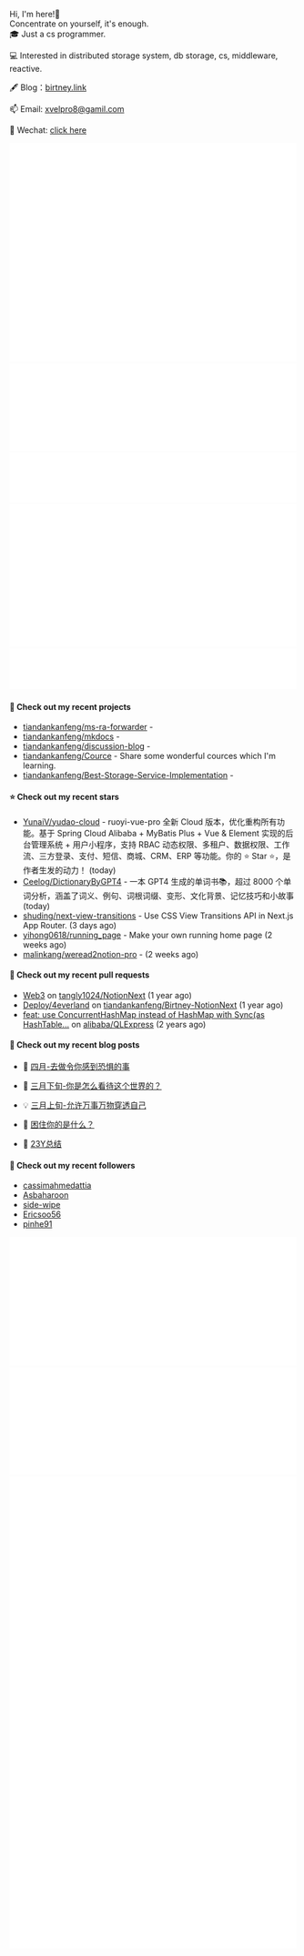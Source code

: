 Hi, I'm here!👋
<br>
Concentrate on yourself, it's enough.
<br>
🎓 Just a cs programmer.

💻 Interested in distributed storage system, db storage, cs, middleware, reactive.

🖋 Blog：[birtney.link](https://birtney.link)

📫 Email: [xvelpro8@gamil.com](mailto:xvelpro8@gamil.com)

💬 Wechat: [click here](https://tiandankanfeng.github.io/about/)



![Metrics](/github-metrics.svg)
![Metrics](/metrics.plugin.languages.details.svg)
![Metrics](/metrics.plugin.languages.recent.svg)
![Metrics](/metrics.plugin.stars.svg)
![Metrics](/metrics.plugin.topics.svg)








#### 🌱 Check out my recent projects

- [tiandankanfeng/ms-ra-forwarder](https://github.com/tiandankanfeng/ms-ra-forwarder) - 
- [tiandankanfeng/mkdocs](https://github.com/tiandankanfeng/mkdocs) - 
- [tiandankanfeng/discussion-blog](https://github.com/tiandankanfeng/discussion-blog) - 
- [tiandankanfeng/Cource](https://github.com/tiandankanfeng/Cource) - Share some wonderful cources which I&#39;m learning.
- [tiandankanfeng/Best-Storage-Service-Implementation](https://github.com/tiandankanfeng/Best-Storage-Service-Implementation) - 

#### ⭐ Check out my recent stars

- [YunaiV/yudao-cloud](https://github.com/YunaiV/yudao-cloud) - ruoyi-vue-pro 全新 Cloud 版本，优化重构所有功能。基于 Spring Cloud Alibaba &#43; MyBatis Plus &#43; Vue &amp; Element 实现的后台管理系统 &#43; 用户小程序，支持 RBAC 动态权限、多租户、数据权限、工作流、三方登录、支付、短信、商城、CRM、ERP 等功能。你的 ⭐️ Star ⭐️，是作者生发的动力！ (today)
- [Ceelog/DictionaryByGPT4](https://github.com/Ceelog/DictionaryByGPT4) - 一本 GPT4 生成的单词书📚，超过 8000 个单词分析，涵盖了词义、例句、词根词缀、变形、文化背景、记忆技巧和小故事 (today)
- [shuding/next-view-transitions](https://github.com/shuding/next-view-transitions) - Use CSS View Transitions API in Next.js App Router. (3 days ago)
- [yihong0618/running_page](https://github.com/yihong0618/running_page) - Make your own running home page (2 weeks ago)
- [malinkang/weread2notion-pro](https://github.com/malinkang/weread2notion-pro) -  (2 weeks ago)

#### 🔨 Check out my recent pull requests

- [Web3](https://github.com/tangly1024/NotionNext/pull/1228) on [tangly1024/NotionNext](https://github.com/tangly1024/NotionNext) (1 year ago)
- [Deploy/4everland](https://github.com/tiandankanfeng/Birtney-NotionNext/pull/1) on [tiandankanfeng/Birtney-NotionNext](https://github.com/tiandankanfeng/Birtney-NotionNext) (1 year ago)
- [feat: use ConcurrentHashMap instead of HashMap with Sync(as HashTable…](https://github.com/alibaba/QLExpress/pull/221) on [alibaba/QLExpress](https://github.com/alibaba/QLExpress) (2 years ago)

#### 📜 Check out my recent blog posts

- 🦒 [四月-去做令你感到恐惧的事](https://birtney.link/article/1fff021f-44f6-4b87-995e-0807420fbf72) 

- 🐲 [三月下旬-你是怎么看待这个世界的？](https://birtney.link/article/abc0fe34-18d0-45f0-8f9a-b4536426d845) 

- 💡 [三月上旬-允许万事万物穿透自己](https://birtney.link/article/life-article6) 

- 👺 [困住你的是什么？](https://birtney.link/article/life-article5) 

- 🚦 [23Y总结](https://birtney.link/article/f6389799-6046-45ac-bd78-f4c21bcd0b76) 


#### 👯 Check out my recent followers

- [cassimahmedattia](https://github.com/cassimahmedattia)
- [Asbaharoon](https://github.com/Asbaharoon)
- [side-wipe](https://github.com/side-wipe)
- [Ericsoo56](https://github.com/Ericsoo56)
- [pinhe91](https://github.com/pinhe91)

![Metrics](/metrics.plugin.achievements.compact.svg)
![Metrics](/metrics.plugin.anilist.characters.svg)
![Metrics](/metrics.plugin.anilist.svg)


